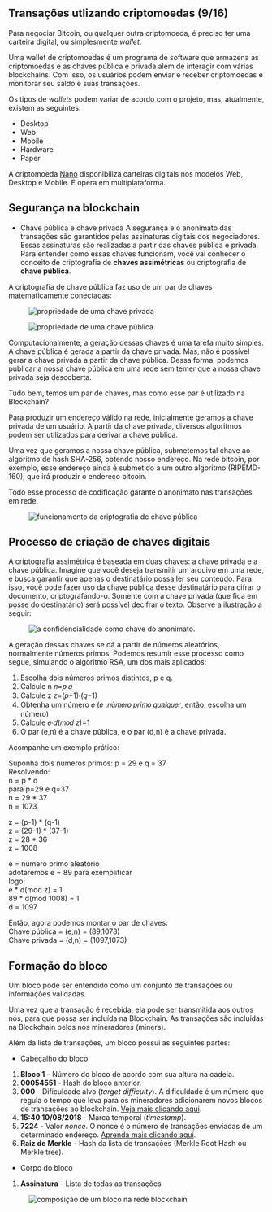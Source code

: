 ## Transações utlizando criptomoedas (9/16)
 Para negociar Bitcoin, ou qualquer outra criptomoeda, é preciso ter uma carteira digital, ou simplesmente *wallet*.

 Uma wallet de criptomoedas é um programa de software que armazena as criptomoedas e as chaves pública e privada além de interagir com várias blockchains. Com isso, os usuários podem enviar e receber criptomoedas e monitorar seu saldo e suas transações. 
 
 Os tipos de *wallets* podem variar de acordo com o projeto, mas, atualmente, existem as seguintes:
 * Desktop
 * Web
 * Mobile
 * Hardware
 * Paper
 
 A criptomoeda [Nano](https://nano.org/en) disponibiliza carteiras digitais nos modelos Web, Desktop e Mobile. E opera em multiplataforma.

## Segurança na blockchain
* Chave pública e chave privada
 A segurança e o anonimato das transações são garantidos pelas assinaturas digitais dos negociadores. Essas assinaturas são realizadas a partir das chaves pública e privada. Para entender como essas chaves funcionam, você vai conhecer o conceito de criptografia de __chaves assimétricas__ ou criptografia de __chave pública__.

 A criptografia de chave pública faz uso de um par de chaves matematicamente conectadas:

<figure>
  <img src="/assets/descricao-chave-privada.png" alt="propriedade de uma chave privada">	
</figure>

<figure>
  <img src="/assets/descricao-chave-publica.png" alt="propriedade de uma chave pública">	
</figure>

 Computacionalmente, a geração dessas chaves é uma tarefa muito simples. A chave pública é gerada a partir da chave privada. Mas, não é possível gerar a chave privada a partir da chave pública. Dessa forma, podemos publicar a nossa chave pública em uma rede sem temer que a nossa chave privada seja descoberta.

 Tudo bem, temos um par de chaves, mas como esse par é utilizado na Blockchain?

 Para produzir um endereço válido na rede, inicialmente geramos a chave privada de um usuário. A partir da chave privada, diversos algoritmos podem ser utilizados para derivar a chave pública.
 
 Uma vez que geramos a nossa chave pública, submetemos tal chave ao algoritmo de hash SHA-256, obtendo nosso endereço.
Na rede bitcoin, por exemplo, esse endereço ainda é submetido a um outro algoritmo (RIPEMD-160), que irá produzir o endereço bitcoin.

 Todo esse processo de codificação garante o anonimato nas transações em rede.
<figure>
  <img src="/assets/anonimato-transacao-p2p.png" alt="funcionamento da criptografia de chave pública">	
</figure>


## Processo de criação de chaves digitais
 A criptografia assimétrica é baseada em duas chaves: a chave privada e a chave pública. Imagine que você deseja transmitir um arquivo em uma rede, e busca garantir que apenas o destinatário possa ler seu conteúdo. Para isso, você pode fazer uso da chave pública desse destinatário para cifrar o documento, criptografando-o. Somente com a chave privada (que fica em posse do destinatário) será possível decifrar o texto. Observe a ilustração a seguir:
 
<figure>
  <img src="/assets/encoding-messages-public-key.jpg" alt="a confidencialidade como chave do anonimato.">	
</figure>

 
 A geração dessas chaves se dá a partir de números aleatórios, normalmente números primos. Podemos resumir esse processo como segue, simulando o algoritmo RSA, um dos mais aplicados:

1. Escolha dois números primos distintos, p e q.  
2. Calcule n 𝑛=𝑝∙𝑞  
3. Calcule z 𝑧=(𝑝−1)∙(𝑞−1)  
4. Obtenha um número 𝑒 (𝑒 :𝑛ú𝑚𝑒𝑟𝑜 𝑝𝑟𝑖𝑚𝑜 𝑞𝑢𝑎𝑙𝑞𝑢𝑒𝑟, então, escolha um número)  
5. Calcule 𝑒∙𝑑(𝑚𝑜𝑑 𝑧)=1  
6. O par (e,n) é a chave pública, e o par (d,n) é a chave privada.  

Acompanhe um exemplo prático:  

Suponha dois números primos: p = 29 e q = 37  
Resolvendo:  
n = p * q  
para p=29 e q=37  
n = 29 * 37  
n = 1073  

z = (p-1) * (q-1)  
z = (29-1) * (37-1)  
z = 28 * 36  
z = 1008  
 
e = número primo aleatório  
adotaremos e = 89 para exemplificar  
logo:  
e * d(mod z) = 1  
89 * d(mod 1008) = 1  
d = 1097  

Então, agora podemos montar o par de chaves:  
Chave pública = (e,n) = (89,1073)  
Chave privada = (d,n) = (1097,1073)  

## Formação do bloco
 Um bloco pode ser entendido como um conjunto de transações ou informações validadas.

 Uma vez que a transação é recebida, ela pode ser transmitida aos outros nós, para que possa ser incluída na Blockchain. As transações são incluídas na Blockchain pelos nós mineradores (miners).

 Além da lista de transações, um bloco possui as seguintes partes:
 * Cabeçalho do bloco 
 1. __Bloco 1__ - Número do bloco de acordo com sua altura na cadeia.
 2. __00054551__ - Hash do bloco anterior.
 3. __000__ - Dificuldade alvo (*target difficulty*). A dificuldade é um número que regula o tempo que leva para os mineradores adicionarem novos blocos de transações ao blockchain. [Veja mais clicando aqui](https://learnmeabitcoin.com/guide/difficulty).
 4. __15:40 10/08/2018__ - Marca temporal (*timestamp*).
 5. __7224__ - Valor *nonce*. O nonce é o número de transações enviadas de um determinado endereço. [Aprenda mais clicando aqui](https://kb.myetherwallet.com/posts/transactions/what-is-nonce/).
 6. __Raiz de Merkle__ - Hash da lista de transações (Merkle Root Hash ou Merkle tree).
 * Corpo do bloco 
 1. __Assinatura__ - Lista de todas as transações
 
<figure>
  <img src="/assets/block-composition.png" alt="composição de um bloco na rede blockchain">	
</figure>
